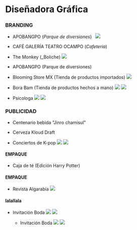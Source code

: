 # Diseñadora Gráfica
### BRANDING

- APOBANGPO
(_Parque de diversiones_)
  ![]()
  ![]()
  ![](assest/MOCKUPPARK.jpg)

 - CAFÉ GALERÍA TEATRO OCAMPO
(_Cafeteria_)
  ![]()
  ![]()
  ![]()
- The Monkey
(_Boliche)
  ![](assest/LOGOmonkey.jpg)
  ![]()
  ![]()

- APOBANGPO
(Parque de diversiones)
  ![]()
  ![]()
  ![]()

- Blooming Store MX
(Tienda de productos importados)
  ![](assest/blooming.jpg)
  ![]()
  ![]()

- Bora Bam
(Tienda de productos hechos a mano)
  ![](assest/borabam.png)
  ![](assest/BORABAM.png)
  ![]()

- Psicologa
  ![](assest/LOGOPSIC.png)
  ![](assest/IN.jpg)
  ![]()

### PUBLICIDAD
- Centenario bebida "Jinro chamisul"
  ![]()

- Cerveza Kloud Draft
  ![]()
  ![]()

- Conciertos de K-pop
![](assest/ticketskpop(1).jpg)
![](assest/ticketskpop(2).jpg)

#### EMPAQUE
- Caja de té
(Edición Harry Potter)
  ![]()
#### EMPAQUE
- Revista Algarabía
  ![](assest/algarabia.jpg)
#### lalallala
- Invitación Boda
  ![](assest/invitacion.png)
  ![](assest/invitationblanca.png)

  - Invitación Boda
  ![](assest/invitacionnegra.png)
  ![](assest/invitacioncuervo.png)


